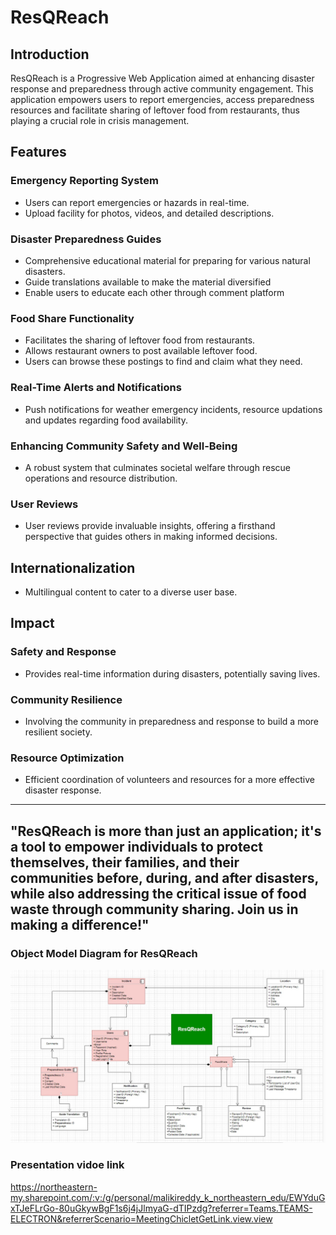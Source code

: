 # ResQReach

## Introduction
ResQReach is a Progressive Web Application aimed at enhancing disaster response and preparedness through active community engagement. This application empowers users to report emergencies, access preparedness resources and facilitate sharing of leftover food from restaurants, thus playing a crucial role in crisis management.

## Features

### Emergency Reporting System
- Users can report emergencies or hazards in real-time.
- Upload facility for photos, videos, and detailed descriptions.

### Disaster Preparedness Guides
- Comprehensive educational material for preparing for various natural disasters.
- Guide translations available to make the material diversified
- Enable users to educate each other through comment platform

### Food Share Functionality
- Facilitates the sharing of leftover food from restaurants.
- Allows restaurant owners to post available leftover food.
- Users can browse these postings to find and claim what they need.

### Real-Time Alerts and Notifications
- Push notifications for weather emergency incidents, resource updations and updates regarding food availability.

### Enhancing Community Safety and Well-Being
- A robust system that culminates societal welfare through rescue operations and resource distribution.

### User Reviews
- User reviews provide invaluable insights, offering a firsthand perspective that guides others in making informed decisions.

## Internationalization
- Multilingual content to cater to a diverse user base.

## Impact

### Safety and Response
- Provides real-time information during disasters, potentially saving lives.

### Community Resilience
- Involving the community in preparedness and response to build a more resilient society.

### Resource Optimization
- Efficient coordination of volunteers and resources for a more effective disaster response.

---
## "ResQReach is more than just an application; it's a tool to empower individuals to protect themselves, their families, and their communities before, during, and after disasters, while also addressing the critical issue of food waste through community sharing. Join us in making a difference!"

### Object Model Diagram for ResQReach
![This is an alt text.](./ResQReach.png "This is the Object Model Diagram image.")

### Presentation vidoe link
https://northeastern-my.sharepoint.com/:v:/g/personal/malikireddy_k_northeastern_edu/EWYduGxTJeFLrGo-80uGkywBgF1s6j4jJlmyaG-dTIPzdg?referrer=Teams.TEAMS-ELECTRON&referrerScenario=MeetingChicletGetLink.view.view

